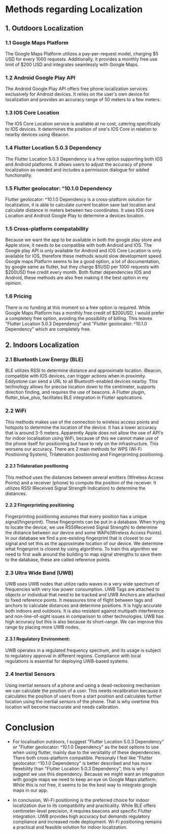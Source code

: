 # Methods regarding Localization

## 1. Outdoors Localization
### 1.1 Google Maps Platform
The Google Maps Platform utilizes a pay-per-request model, charging $5 USD for every 1000 requests. Additionally, it provides a monthly free use limit of $200 USD and integrates seamlessly with Google Maps.

### 1.2 Android Google Play API
The Android Google Play API offers free phone localization services exclusively for Android devices. It relies on the user's own device for localization and provides an accuracy range of 50 meters to a few meters.

### 1.3 IOS Core Location
The IOS Core Location service is available at no cost, catering specifically to IOS devices. It determines the position of one's IOS Core in relation to nearby devices using iBeacon.

### 1.4 Flutter Location 5.0.3 Dependency
The Flutter Location 5.0.3 Dependency is a free option supporting both IOS and Android platforms. It allows users to adjust the accuracy of phone localization as needed and includes a permission dialogue for added functionality.

### 1.5 Flutter geolocator: ^10.1.0 Dependency
Flutter geolocator: ^10.1.0 Dependency is a cross-platform solution for localization, it is able to calculate current location save last location and calculate distance in meters between two coordinates. It uses IOS core Location and Android Google Play to determine a devices location.
 
### 1.5 Cross-platform compatability
Because we want the app to be available in both the google play store and Apple store, it needs to be compatible with both Android and IOS. The Google play API is only available for Android and IOS Core Location is only available for IOS, therefore these methods would slow development speed. Google maps Platform seems to be a good option, a lot of documentation, by google same as flutter, but they charge $5USD per 1000 requests with $200USD free credit every month. Both flutter dependencies IOS and Android, these methods are also free making it the best option in my opinion.

### 1.6 Pricing
There is no funding at this moment so a free option is required. While Google Maps Platform has a monthly free credit of $200USD, I would prefer a completely free option, avoiding the possibility of billing. This leaves "Flutter Location 5.0.3 Dependency" and "Flutter geolocator: ^10.1.0 Dependency" which are completely free.

## 2. Indoors Localization
### 2.1 Bluetooth Low Energy (BLE)
BLE utilizes RSSI to determine distance and approximate location. iBeacon, compatible with IOS devices, can trigger actions when in proximity. Eddystone can send a URL to all Bluetooth-enabled devices nearby. This technology allows for precise location down to the centimeter, supports direction finding, and requires the use of beacons. A Flutter plugin, flutter_blue_plus, facilitates BLE integration in Flutter applications.

### 2.2 WiFi
This methods makes use of the connection to wireless access points and hotspots to determine the location of the device. It has a lower accuracy that is around 3-5 meters. Apparently Apple does not allow the use of API's for indoor localisation using WiFi, because of this we cannot make use of the phone itself for positioning but have to rely on the infrastructure. This worsens our accuracy.
There are 2 main methods for WPS (Wi-Fi Positioning System), Trilateration positioning and Fingerprinting positioning.
#### 2.2.1 Trilateration positioning
This method uses the distances between several emitters (Wireless Access Points) and a receiver (phone) to compute the position of the receiver. It utilizes RSSI (Received Signal Strength Indication) to determine the distances.
#### 2.2.2 Fingerprinting positioning
Fingerprinting positioning assumes that every position has a unique signal(fingerprint). These fingerprints can be put in a database. When trying to locate the device, we use RSS(Received Signal Strength) to determine the distance between our device and some WAPs(Wireless Access Points). In our database we find a pre-existing fingerprint that is closest to our signal and set this as the approximate location of our device. We determine what fingerprint is closest by using algorithms. To train this algorithm we need to first walk around the building to map signal strengths to save them to the database, these are called reference points. 

### 2.3 Ultra Wide Band (UWB)
UWB uses UWB nodes that utilize radio waves in a very wide spectrum of frequencies with very low power consumption. UWB Tags are attached to objects or individual that need to be tracked and UWB Anchors are attached to fixed reference points. It meassures time of flight between tags and anchors to calculate distances and determine positions. It is higly accurate both indoors and outdoors. It is also resistent against multipath interference and non-line-of-sight issues in comparison to other technologies. UWB has high accuracy but this is also because its short-range. We can improve this range by placing more UWB nodes. 
#### 2.3.1 Regulatory Environment:
UWB operates in a regulated frequency spectrum, and its usage is subject to regulatory approval in different regions. Compliance with local regulations is essential for deploying UWB-based systems.

### 2.4 Inertial Sensors
Using inertial sensors of a phone and using a dead-reckoning mechanism we can calculate the position of a user. This needs recalibration because it calculates the position of users from a start position and calculates further location using the inertial sensors of the phone. That is why overtime this location will become inaccurate and needs calibration.

# Conclusion
- For localisation outdoors, I suggest "Flutter Location 5.0.3 Dependency" or "Flutter geolocator: ^10.1.0 Dependency" as the best options to use when using flutter, mainly due to the versitality of these dependencies. There both cross-platform compatible. Personaly I feel like "Flutter geolocator: ^10.1.0 Dependency" is better described and has more flexebility than "Flutter Location 5.0.3 Dependency", this is why I suggest we use this dependency. Because we might want an integration with google maps we need to keep an eye on Google Maps platform. While this is not free, it seems to be the best way to integrate google maps in our app.

- In conclusion, Wi-Fi positioning is the preferred choice for indoor localization due to its compatibility and practicality. While BLE offers centimeter-level precision, it requires beacons and specific Flutter integration. UWB provides high accuracy but demands regulatory compliance and increased node deployment. Wi-Fi positioning remains a practical and feasible solution for indoor localization.